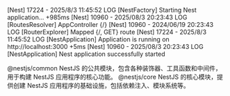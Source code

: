 [Nest] 17224 - 2025/8/3 11:45:52 LOG [NestFactory] Starting Nest application... +985ms
[Nest] 10960 - 2025/08/3 20:23:43 LOG [RoutesResolver] AppController {/}
[Nest] 10960 - 2024/06/19 20:23:43 LOG [RouterExplorer] Mapped {/, GET} route
[Nest] 17224 - 2025/8/3 11:45:52 LOG [NestApplication] Application is running on http://localhost:3000 +5ms
[Nest] 10960 - 2025/08/3 20:23:43 LOG [NestApplication] Nest application successfully started

@nestjs/common NestJS 的公共模块，包含各种装饰器、工具函数和中间件，用于构建 NestJS 应用程序的核心功能。 @nestjs/core NestJS 的核心模块，提供创建 NestJS 应用程序的基础设施，包括依赖注入、模块系统等。
